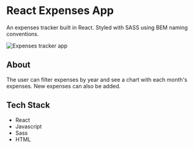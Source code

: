 # React Expenses App 

An expenses tracker built in React. Styled with SASS using BEM naming conventions.

![Expenses tracker app]("https://github.com/AdamDCosta/expenses-tracker/blob/main/src/assets/images/expenses-tracker.png")

## About

The user can filter expenses by year and see a chart with each month's expenses. New expenses can also be added.

## Tech Stack

- React     
- Javascript    
- Sass
- HTML
